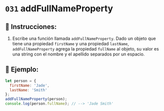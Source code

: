 # `031` addFullNameProperty

## 📝 Instrucciones:

1. Escribe una función llamada `addFullNameProperty`. Dado un objeto que tiene una propiedad `firstName` y una propiedad `lastName`, `addFullNameProperty` agrega la propiedad `fullName` al objeto, su valor es una string con el nombre y el apellido separados por un espacio.

## 📎 Ejemplo:

```Javascript
let person = {
  firstName: 'Jade',
  lastName: 'Smith'
};
addFullNameProperty(person);
console.log(person.fullName); // --> 'Jade Smith'
```
